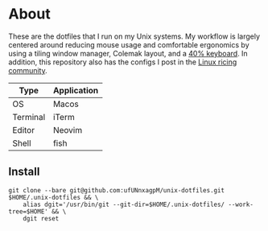 # About
These are the dotfiles that I run on my Unix systems.
My workflow is largely centered around reducing mouse usage and comfortable ergonomics by using a tiling window manager, Colemak layout, and a [40% keyboard](https://i.redd.it/ztsh2i1iez111.jpg).
In addition, this repository also has the configs I post in the [Linux ricing community](https://www.reddit.com/r/unixporn/).

|  Type  | Application |
|--------|-------------|
|OS      | Macos       |
|Terminal| iTerm       |
|Editor  | Neovim      |
|Shell   | fish        |

## Install

```Shell
git clone --bare git@github.com:ufUNnxagpM/unix-dotfiles.git $HOME/.unix-dotfiles && \
    alias dgit='/usr/bin/git --git-dir=$HOME/.unix-dotfiles/ --work-tree=$HOME' && \
    dgit reset
```
